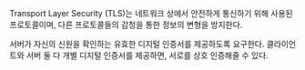 Transport Layer Security (TLS)는 네트워크 상에서 안전하게 통신하기 위해 사용된 프로토콜이며, 다른 프로토콜들의 감청을 통한 정보의 변형을 방지한다.

서버가 자신의 신원을 확인하는 유효한 디지털 인증서를 제공하도록 요구한다. 클라이언트와 서버 둘 다 개별 디지털 인증서를 제공하면, 서로를 상호 인증해줄 수 있다.